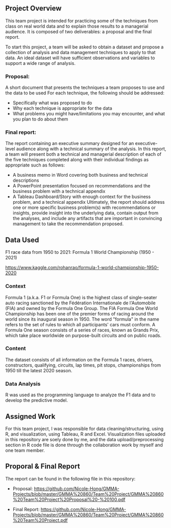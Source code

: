 ## Project Overview

This team project is intended for practicing some of the techniques from class on real
world data and to explain those results to a managerial audience. It is composed of two deliverables: a
proposal and the final report.

To start this project, a team will be asked to obtain a dataset and propose a collection of analysis and
data management techniques to apply to that data. An ideal dataset will have sufficient observations and
variables to support a wide range of analysis. 

### Proposal:
A short document that presents the techniques a team proposes to use and the data to be used 
For each technique, the following should be addressed:
- Specifically what was proposed to do
- Why each technique is appropriate for the data
- What problems you might have/limitations you may encounter, and what you plan to do about
them

### Final report:
The report containing an executive summary designed for an executive-level audience along with a technical summary of the analysis.
In this report, a team will present both a technical and managerial description of each of the five
techniques completed along with their individual findings as appropriate such as follows:
- A business memo in Word covering both business and technical descriptions
- A PowerPoint presentation focused on recommendations and the business problem with a
technical appendix
- A Tableau Dashboard/Story with enough context for the business problem, and a technical
appendix
Ultimately,   the   report   should   address   one   or   more   specific   business   problem(s)   with
recommendations or insights, provide insight into the underlying data, contain output from the
analyses, and include any artifacts that are important in convincing management to take
the recommendation proposed.

## Data Used

F1 race data from 1950 to 2021: Formula 1 World Championship (1950 - 2021)

https://www.kaggle.com/rohanrao/formula-1-world-championship-1950-2020

### Context
Formula 1 (a.k.a. F1 or Formula One) is the highest class of single-seater auto racing sanctioned by the Fédération Internationale de l'Automobile (FIA) and owned by the Formula One Group. The FIA Formula One World Championship has been one of the premier forms of racing around the world since its inaugural season in 1950. The word "formula" in the name refers to the set of rules to which all participants' cars must conform. A Formula One season consists of a series of races, known as Grands Prix, which take place worldwide on purpose-built circuits and on public roads.

### Content
The dataset consists of all information on the Formula 1 races, drivers, constructors, qualifying, circuits, lap times, pit stops, championships from 1950 till the latest 2020 season.

### Data Analysis
R was used as the programming language to analyze the F1 data and to develop the predictive model.

## Assigned Work
For this team project, I was responsible for data cleaning/structuring, using R, and visualization, using Tableau, R and Excel. Visualization files uploaded in this repository are soely done by me, and the data upload/preprocessing section in R code file is done through the collaboration work by myself and one team member.

## Proporal & Final Report

The report can be found in the following file in this repository:

- Proposal: https://github.com/Nicole-Hong/GMMA-Projects/blob/master/GMMA%20860/Team%20Project/GMMA%20860%20Team%20Project%20Proposal%20-%20100.pdf

- Final Report: https://github.com/Nicole-Hong/GMMA-Projects/blob/master/GMMA%20860/Team%20Project/GMMA%20860%20Team%20Project.pdf

